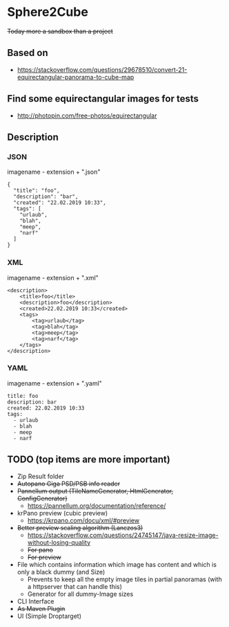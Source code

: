 # Sphere2Cube

~~Today more a sandbox than a project~~

## Based on
* https://stackoverflow.com/questions/29678510/convert-21-equirectangular-panorama-to-cube-map 

## Find some equirectangular images for tests

* http://photopin.com/free-photos/equirectangular

## Description

### JSON
imagename - extension + ".json"

    {
      "title": "foo",
      "description": "bar",
      "created": "22.02.2019 10:33",
      "tags": [
        "urlaub",
        "blah",
        "meep",
        "narf"
      ]
    }

### XML
imagename - extension + ".xml"

    <description>
        <title>foo</title>
        <description>foo</description>
        <created>22.02.2019 10:33</created>
        <tags>
            <tag>urlaub</tag>
            <tag>blah</tag>
            <tag>meep</tag>
            <tag>narf</tag>
        </tags>
    </description>


### YAML
imagename - extension + ".yaml"

    title: foo
    description: bar
    created: 22.02.2019 10:33
    tags:
      - urlaub
      - blah
      - meep
      - narf
      
## TODO (top items are more important)
* Zip Result folder
* ~~Autopano Giga PSD/PSB info reader~~
* ~~Pannellum output (TileNameGenerator, HtmlGenerator, ConfigGenerator)~~
  * https://pannellum.org/documentation/reference/ 
* krPano preview (cubic preview)
  * https://krpano.com/docu/xml/#preview
* ~~Better preview scaling algorithm (Lanczos3)~~ 
  * https://stackoverflow.com/questions/24745147/java-resize-image-without-losing-quality
  * ~~For pano~~
  * ~~For preview~~ 
* File which contains information which image has content and which is only a black dummy (and Size)
  * Prevents to keep all the empty image tiles in partial panoramas (with a httpserver that can handle this)
  * Generator for all dummy-Image sizes  
* CLI Interface
* ~~As Maven Plugin~~
* UI (Simple Droptarget)